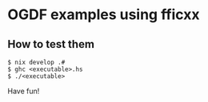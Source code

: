 # OGDF examples using fficxx

## How to test them

```
$ nix develop .#
$ ghc <executable>.hs
$ ./<executable>
```

Have fun!
